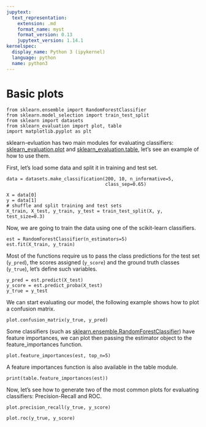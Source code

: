 ```yaml
---
jupytext:
  text_representation:
    extension: .md
    format_name: myst
    format_version: 0.13
    jupytext_version: 1.14.1
kernelspec:
  display_name: Python 3 (ipykernel)
  language: python
  name: python3
---
```


# Basic plots

```{code-cell} ipython3
from sklearn.ensemble import RandomForestClassifier
from sklearn.model_selection import train_test_split
from sklearn import datasets
from sklearn_evaluation import plot, table
import matplotlib.pyplot as plt
```

sklearn-evluation has two main modules for evaluating classifiers: [sklearn_evaluation.plot](../api/plot.rst) and [sklearn_evaluation.table](../api/table.rst), let’s see an example of how to use them.

First, let’s load some data and split it in training and test set.

```{code-cell} ipython3
data = datasets.make_classification(200, 10, n_informative=5,
                                    class_sep=0.65)
```

```{code-cell} ipython3
X = data[0]
y = data[1]
# shuffle and split training and test sets
X_train, X_test, y_train, y_test = train_test_split(X, y, test_size=0.3)
```

Now, we are going to train the data using one of the scikit-learn classifiers.

```{code-cell} ipython3
est = RandomForestClassifier(n_estimators=5)
est.fit(X_train, y_train)
```

Most of the functions require us to pass the class predictions for the test set (``y_pred``), the scores assigned (``y_score``) and the ground truth classes (``y_true``), let’s define such variables.

```{code-cell} ipython3
y_pred = est.predict(X_test)
y_score = est.predict_proba(X_test)
y_true = y_test
```

We can start evaluating our model, the following example shows how to plot a confusion matrix.

```{code-cell} ipython3
plot.confusion_matrix(y_true, y_pred)
```

Some classifiers (such as [sklearn.ensemble.RandomForestClassifier](https://scikit-learn.org/stable/modules/generated/sklearn.ensemble.RandomForestClassifier.html)) have feature importances, we can plot then passing the estimator object to the feature_importances function.

```{code-cell} ipython3
plot.feature_importances(est, top_n=5)
```

A feature importances function is also available in the table module.

```{code-cell} ipython3
print(table.feature_importances(est))
```

Now, let’s see how to generate two of the most common plots for evaluating classifiers: Precision-Recall and ROC.

```{code-cell} ipython3
plot.precision_recall(y_true, y_score)
```

```{code-cell} ipython3
plot.roc(y_true, y_score)
```
